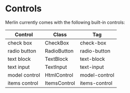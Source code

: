 # Controls

Merlin currently comes with the following built-in controls:

| Control | Class | Tag |
| - | - | - |
| check box | CheckBox | check-box |
| radio button | RadioButton | radio-button |
| text block | TextBlock | text-block |
| text input | TextInput | text-input |
| model control | HtmlControl | model-control |
| items control | ItemsControl | items-control |